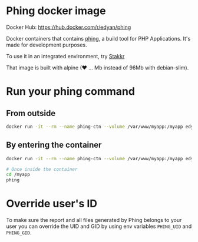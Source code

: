 # Phing docker image
Docker Hub: https://hub.docker.com/r/edyan/phing

Docker containers that contains [phing](https://www.phing.info/), a build tool for PHP Applications. It's made for development purposes.

To use it in an integrated environment, try [Stakkr](https://github.com/edyan/stakkr)

That image is built with alpine (❤ ... Mb instead of 96Mb with debian-slim).

# Run your phing command
## From outside
```bash
docker run -it --rm --name phing-ctn --volume /var/www/myapp:/myapp edyan/phing:2.16 phing -f /myapp/build.xml
```


## By entering the container
```bash
docker run -it --rm --name phing-ctn --volume /var/www/myapp:/myapp edyan/phing bash

# Once inside the container
cd /myapp
phing
```

# Override user's ID
To make sure the report and all files generated by Phing belongs to your user you can override
the UID and GID by using env variables `PHING_UID` and `PHING_GID`.
